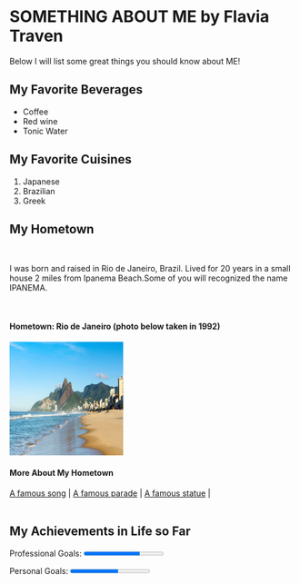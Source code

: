 <!DOCTYPE html>
<head>
<meta charset="UTF-8">
</head>
<body>
<h1>SOMETHING ABOUT ME by Flavia Traven</h1>
<p>Below I will list some great things you should know about ME!</p>
</body>
<h2>My Favorite Beverages</h2>
<ul>
  <li>Coffee</li>
  <li>Red wine</li>
  <li>Tonic Water</li>
</ul>  
<h2>My Favorite Cuisines</h2>
<ol>
  <li>Japanese</li>
  <li>Brazilian</li>
  <li>Greek</li>
</ol>  
<h2>My Hometown</h2>
<br>
<p>I was born and raised in Rio de Janeiro, Brazil. Lived for 20 years in a small house 2 miles from Ipanema Beach.Some of you will recognized the name IPANEMA.</p>
<br>
<h4>Hometown: Rio de Janeiro (photo below taken in 1992)</h4> 
 <img src="Ipanema beach.jpg" alt="Ipanemabeach" width="200" height="200" 
<br>
<h4>More About My Hometown</h4>
<nav>
 	<a href="https://en.wikipedia.org/wiki/The_Girl_from_Ipanema"> A famous song</a> |
 	<a href="https://en.wikipedia.org/wiki/Rio_Carnival">A famous parade</a> |
 	<a href="https://en.wikipedia.org/wiki/Christ_the_Redeemer_(statue)">A famous statue</a> |
 </nav>
<br>
<h2>My Achievements in Life so Far</h2>
<p><label for="file">Professional Goals:</label>
<progress id="file" max="100" value="70"> 70% </progress>
<p><label for="file">Personal Goals:</label>
<progress id="file" max="100" value="60"> 60% </progress>
</html>

